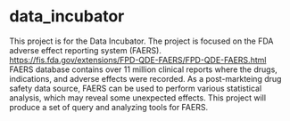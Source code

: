 # data_incubator
This project is for the Data Incubator. The project is focused on the FDA adverse effect reporting system (FAERS). 
https://fis.fda.gov/extensions/FPD-QDE-FAERS/FPD-QDE-FAERS.html
FAERS database contains over 11 million clinical reports where the drugs, indications, and adverse effects were recorded. As a post-markteing drug safety data source, FAERS can be used to perform various statistical analysis, which may reveal some unexpected effects. This project will produce a set of query and analyzing tools for FAERS. 

